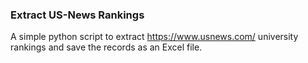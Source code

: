 ### Extract US-News Rankings

A simple python script to extract https://www.usnews.com/ university rankings and save the records as an Excel file.